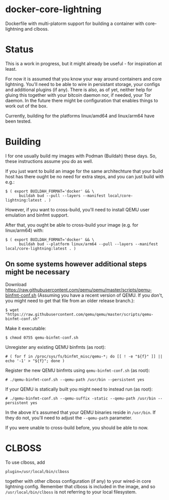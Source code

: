 # docker-core-lightning
Dockerfile with multi-platorm support for building a container with core-lightning and clboss.

# Status
This is a work in progress, but it might already be useful - for inspiration at least.

For now it is assumed that you know your way around containers and core lightning.
You'll need to be able to wire in persistant storage, your configs and additional plugins (if any). There is also, as of yet, neither help for gluing this together with your bitcoin daemon nor, if needed, your Tor daemon.
In the future there might be configuration that enables things to work out of the box.

Currently, building for the platforms linux/amd64 and linux/arm64 have been tested.

# Building
I for one usually build my images with Podman (Buildah) these days. So, these instructions assume you do as well.

If you just want to build an image for the same architechture that your build host has there ought be no need for extra steps, and you can just build with e.g.:

```
$ ( export BUILDAH_FORMAT='docker' && \
      buildah bud --pull --layers --manifest local/core-lightning:latest . )
```

However, if you want to cross-build, you'll need to install QEMU user emulation and binfmt support.

After that, you ought be able to cross-build your image (e.g. for linux/arm64) with:

```
$ ( export BUILDAH_FORMAT='docker' && \
      buildah bud --platform linux/arm64 --pull --layers --manifest local/core-lightning:latest . )
```

## On some systems however additional steps might be necessary
Download https://raw.githubusercontent.com/qemu/qemu/master/scripts/qemu-binfmt-conf.sh (Assuming you have a recent version of QEMU. If you don't, you might need to get that file from an older release branch.):

`$ wget "https://raw.githubusercontent.com/qemu/qemu/master/scripts/qemu-binfmt-conf.sh"`

Make it executable:

`$ chmod 0755 qemu-binfmt-conf.sh`

Unregister any existing QEMU binfmts (as root):

`# ( for f in /proc/sys/fs/binfmt_misc/qemu-*; do [[ ! -e "${f}" ]] || echo '-1' > "${f}"; done )`

Register the new QEMU binfmts using `qemu-binfmt-conf.sh` (as root):

`# ./qemu-binfmt-conf.sh --qemu-path /usr/bin --persistent yes`

If your QEMU is statically built you might need to instead run (as root):

`# ./qemu-binfmt-conf.sh --qemu-suffix -static --qemu-path /usr/bin --persistent yes`

In the above it's assumed that your QEMU binaries reside in `/usr/bin`. If they do not, you'll need to adjust the `--qemu-path` parameter.

If you were unable to cross-build before, you should be able to now.

# CLBOSS
To use clboss, add

`plugin=/usr/local/bin/clboss`

together with other clboss configuration (if any) to your wired-in core lightning config. Remember that clboss is included in the image, and so `/usr/local/bin/clboss` is not referring to your local filesystem.
